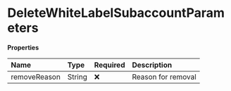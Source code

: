 # DeleteWhiteLabelSubaccountParameters

**Properties**

| Name         | Type   | Required | Description        |
| :----------- | :----- | :------- | :----------------- |
| removeReason | String | ❌       | Reason for removal |

<!-- This file was generated by liblab | https://liblab.com/ -->
